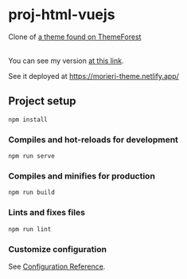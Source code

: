 # proj-html-vuejs

Clone of <a href="https://preview.themeforest.net/item/maxcoach-online-courses-education-wp-theme/full_screen_preview/26051639?_ga=2.42513763.751052206.1640545171-954478094.1638478310&_gac=1.121460474.1640545171.Cj0KCQiAwqCOBhCdARIsAEPyW9nX-0n0MgR76RjAxwUR5r4X1SF7ojiUBmEKe0zy_Bmtdki0qGiqx5gaAnP0EALw_wcB">a theme found on ThemeForest</a><br/><br/>

You can see my version <a href="https://morieri-theme.netlify.app">at this link<a/>.



See it deployed at https://morieri-theme.netlify.app/

## Project setup
```
npm install
```

### Compiles and hot-reloads for development
```
npm run serve
```

### Compiles and minifies for production
```
npm run build
```

### Lints and fixes files
```
npm run lint
```

### Customize configuration
See [Configuration Reference](https://cli.vuejs.org/config/).
